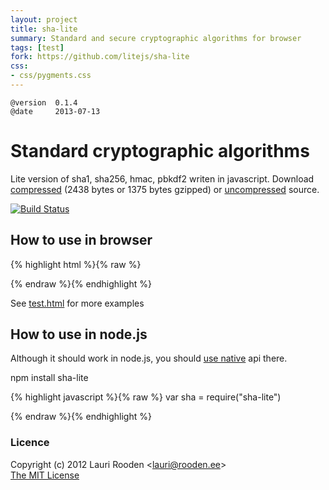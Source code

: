 ```yaml
---
layout: project
title: sha-lite
summary: Standard and secure cryptographic algorithms for browser
tags: [test]
fork: https://github.com/litejs/sha-lite
css:
- css/pygments.css
---
```


[1]: https://raw.github.com/litejs/sha-lite/master/sha-lite.js
[2]: https://raw.github.com/litejs/sha-lite/master/min.sha-lite.js
[3]: https://raw.github.com/litejs/sha-lite/master/tests/test.html "tests/test.html"
[4]: http://nodejs.org/api/crypto.html
[travis-img]: https://travis-ci.org/litejs/sha-lite.png?branch=master
[travis-url]: https://travis-ci.org/litejs/sha-lite

    @version  0.1.4
    @date     2013-07-13

Standard cryptographic algorithms
=================================

Lite version of sha1, sha256, hmac, pbkdf2 writen in javascript.
Download [compressed][2] 
(2438 bytes or 1375 bytes gzipped)
or [uncompressed][1] source.

[![Build Status][travis-img]][travis-url]


## How to use in browser

{% highlight html %}{% raw %}
<script src=sha-lite.js></script>

<script>
var hash = "secret".sha1()
// e5e9fa1ba31ecd1ae84f75caaa474f3a663f05f4
</script>
{% endraw %}{% endhighlight %}

See [test.html][3] for more examples

## How to use in node.js

Although it should work in node.js, you should [use native][4] api there.

npm install sha-lite

{% highlight javascript %}{% raw %}
var sha = require("sha-lite")

{% endraw %}{% endhighlight %}


### Licence

Copyright (c) 2012 Lauri Rooden &lt;lauri@rooden.ee&gt;  
[The MIT License](http://lauri.rooden.ee/mit-license.txt)


